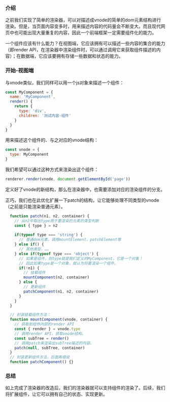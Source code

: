 ### 介绍

之前我们实现了简单的渲染器，可以对描述成vnode的简单的dom元素结构进行渲染。但是，当页面内容变多时，用来描述内容的代码量会不断变大。而且现代网页中也可能出现大量重复的内容，因此一个前端框架一定需要组件化的能力。

一个组件应该有什么能力？在视图端，它应该拥有可以描述一些内容的集合的能力（即render API，在渲染器中渲染组件时，可以通过调用它来获取组件描述的内容）；在数据端，它应该要拥有存储一些数据和状态的能力。

### 开始-视图端

与vnode类似，我们同样可以用一个js对象来描述一个组件：

```js
const MyComponent = {
  name: 'MyComponent',
  render() {
    return {
      type: 'div',
      children: '测试内容-组件'
    }
  }
}
```

用来描述这个组件的、与之对应的vnode结构：

```js
const vnode = {
  type: MyComponent
}
```

我们希望可以通过这种方式来渲染出这个组件：

```js
renderer.render(vnode, document.getElementById('page'))
```

定义好了vnode的新结构，那么在渲染器中，也需要添加对应的渲染组件的分支。

正巧，我们也在此优化扩展一下patch的结构，让它能够处理不同类型的vnode（之前是只能渲染普通元素）。

```js
  function patch(n1, n2, container) {
    // 从n2中取出type用于要渲染的元素的类型判断
    const { type } = n2
    
    if(typeof type === 'string') {
      // 普通dom元素，调用mountElement，patchElement等
    } else if() {
      // 其他类型，……
    } else if(typeof type === 'object') {
      // 如果是组件，则type就是我们定义的MyComponent，它是一个对象！
      // 因此如果type是一个对象，就认为将要渲染一个组件。
      if(!n1) {
        // 挂载组件
        mountComponent(n2, container)
      } else {
        // 更新组件
        patchComponent(n1, n2, container)
      }
    }
  }

  // 封装挂载组件方法：
  function mountComponent(vnode, container) {
    // 获取到组件内部的render API
    const { render } = vnode.type
    // 调用render API，获取vnode结构。
    const subTree = render()
    // 调用patch来渲染出subTree描述的内容。
    patch(null, subTree, container)
  }
  // 封装更新组件方法，后面再细说
  function patchComponent() {}
```

### 总结

如上完成了渲染器的改造后，我们的渲染器就可以支持组件的渲染了。后续，我们将扩展组件，让它可以拥有自己的状态、实现更新。
